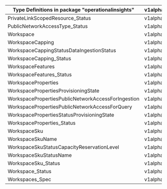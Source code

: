 | Type Definitions in package "operationalinsights"  | v1alpha1api20210601 | v1beta20210601 |
|----------------------------------------------------|---------------------|----------------|
| PrivateLinkScopedResource_Status                   | v1alpha1api20210601 | v1beta20210601 |
| PublicNetworkAccessType_Status                     | v1alpha1api20210601 | v1beta20210601 |
| Workspace                                          | v1alpha1api20210601 | v1beta20210601 |
| WorkspaceCapping                                   | v1alpha1api20210601 | v1beta20210601 |
| WorkspaceCappingStatusDataIngestionStatus          | v1alpha1api20210601 | v1beta20210601 |
| WorkspaceCapping_Status                            | v1alpha1api20210601 | v1beta20210601 |
| WorkspaceFeatures                                  | v1alpha1api20210601 | v1beta20210601 |
| WorkspaceFeatures_Status                           | v1alpha1api20210601 | v1beta20210601 |
| WorkspaceProperties                                | v1alpha1api20210601 | v1beta20210601 |
| WorkspacePropertiesProvisioningState               | v1alpha1api20210601 | v1beta20210601 |
| WorkspacePropertiesPublicNetworkAccessForIngestion | v1alpha1api20210601 | v1beta20210601 |
| WorkspacePropertiesPublicNetworkAccessForQuery     | v1alpha1api20210601 | v1beta20210601 |
| WorkspacePropertiesStatusProvisioningState         | v1alpha1api20210601 | v1beta20210601 |
| WorkspaceProperties_Status                         | v1alpha1api20210601 | v1beta20210601 |
| WorkspaceSku                                       | v1alpha1api20210601 | v1beta20210601 |
| WorkspaceSkuName                                   | v1alpha1api20210601 | v1beta20210601 |
| WorkspaceSkuStatusCapacityReservationLevel         | v1alpha1api20210601 | v1beta20210601 |
| WorkspaceSkuStatusName                             | v1alpha1api20210601 | v1beta20210601 |
| WorkspaceSku_Status                                | v1alpha1api20210601 | v1beta20210601 |
| Workspace_Status                                   | v1alpha1api20210601 | v1beta20210601 |
| Workspaces_Spec                                    | v1alpha1api20210601 | v1beta20210601 |
